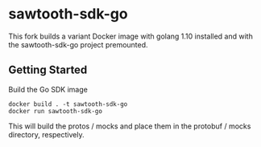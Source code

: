 # sawtooth-sdk-go

This fork builds a variant Docker image with golang 1.10 installed and with the sawtooth-sdk-go project premounted.

## Getting Started

Build the Go SDK image

```
docker build . -t sawtooth-sdk-go
docker run sawtooth-sdk-go
```

This will build the protos / mocks and place them in the protobuf / mocks directory, respectively.
